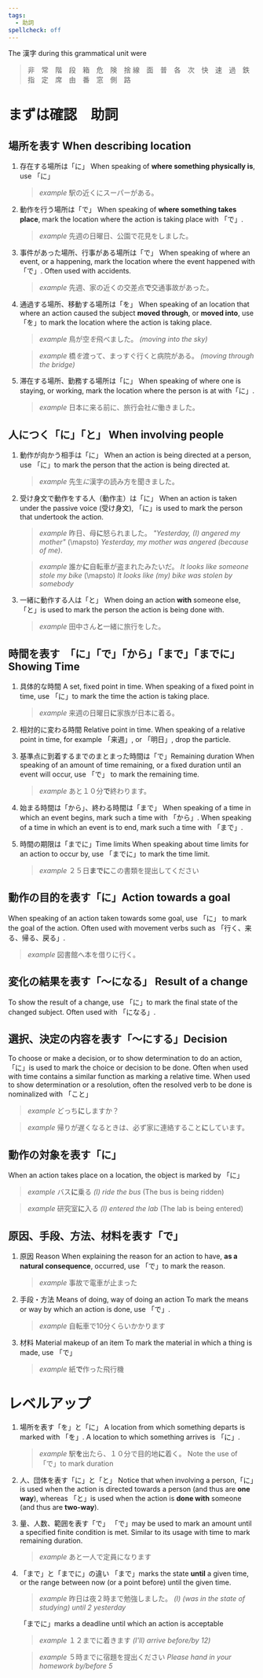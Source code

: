 ```yaml
---
tags: 
  - 助詞
spellcheck: off
---
```


The 漢字 during this grammatical unit were

> 非　常　階　段　箱　危　険　捨
> 線　面　普　各　次　快　速　過　鉄
> 指　定　席　由　番　窓　側　路



# まずは確認　助詞

## 場所を表す When describing location

1. 存在する場所は「に」
   When speaking of **where something physically is**, use 「に」

   > *example*
   > 駅の近くにスーパーがある。


2. 動作を行う場所は「で」
   When speaking of **where something takes place**, mark the location where the action is taking place with 「で」.
   
   > *example*
   > 先週の日曜日、公園で花見をしました。

3. 事件があった場所、行事がある場所は「で」
   When speaking of where an event, or a happening, mark the location where the event happened with「で」. Often used with accidents.

   > *example*
   > 先週、家の近くの交差点**で**交通事故があった。

4. 通過する場所、移動する場所は「を」
   When speaking of an location that where an action caused the subject **moved through**, or **moved into**, use「を」to mark the location where the action is taking place.

   > *example*
   > 鳥が空*を*飛べました。
   > *(moving into the sky)*

   > *example*
   > 橋*を*渡って、まっすぐ行くと病院がある。
   > *(moving through the bridge)*

5. 滞在する場所、勤務する場所は「に」
   When speaking of where one is staying, or working, mark the location where the person is at with「に」. 

   > *example*
   > 日本に来る前に、旅行会社*に*働きました。

## 人につく「に」「と」 When involving people

1. 動作が向かう相手は「に」
   When an action is being directed at a person, use 「に」to mark the person that the action is being directed at.

   > *example*
   > 先生*に*漢字の読み方を聞きました。

2. 受け身文で動作をする人（動作主）は「に」
   When an action is taken under the passive voice (受け身文), 「に」is used to mark the person that undertook the action.

   > *example*
   > 昨日、母**に**怒られました。
   > *"Yesterday, (I) angered my mother"* \(\mapsto\) *Yesterday, my mother was angered (because of me)*.

   > *example*
   > 誰か**に**自転車が盗まれたみたいだ。
   > *It looks like someone stole my bike* \(\mapsto\) *It looks like (my) bike was stolen by somebody*

3. 一緒に動作する人は「と」
   When doing an action **with** someone else, 「と」is used to mark the person the action is being done with. 

   > *example*
   > 田中さん**と**一緒に旅行をした。
   
## 時間を表す　「に」「で」「から」「まで」「までに」Showing Time

1. 具体的な時間 A set, fixed point in time.
   When speaking of a fixed point in time, use 「に」to mark the time the action is taking place.

   > *example*
   > 来週の日曜日**に**家族が日本に着る。

2. 相対的に変わる時間 Relative point in time.
   When speaking of a relative point in time, for example 「来週」, or 「明日」, drop the particle.

3. 基準点に到着するまでのまとまった時間は「で」Remaining duration
   When speaking of an amount of time remaining, or a fixed duration until an event will occur, use 「で」 to mark the remaining time.

   > *example*
   > あと１０分**で**終わります。
    
4. 始まる時間は「から」、終わる時間は「まで」
   When speaking of a time in which an event begins, mark such a time with 「から」. When speaking of a time in which an event is to end, mark such a time with 「まで」.

5. 時間の期限は「までに」Time limits
   When speaking about time limits for an action to occur by, use 「までに」to mark the time limit.

   > *example*
   > ２５日**までに**この書類を提出してください

## 動作の目的を表す「に」Action towards a goal
When speaking of an action taken towards some goal, use 「に」 to mark the goal of the action. Often used with movement verbs such as 「行く、来る、帰る、戻る」. 

> *example*
> 図書館へ本を借りに行く。

## 変化の結果を表す「～になる」 Result of a change
To show the result of a change, use 「に」to mark the final state of the changed subject. Often used with 「になる」.

## 選択、決定の内容を表す「～にする」Decision
To choose or make a decision, or to show determination to do an action, 「に」is used to mark the choice or decision to be done. Often when used with time contains a similar function as marking a relative time. When used to show determination or a resolution, often the resolved verb to be done is nominalized with 「こと」

> *example*
> どっち**に**しますか？

> *example*
> 帰りが遅くなるときは、必ず家に連絡すること**に**しています。

## 動作の対象を表す「に」
When an action takes place on a location, the object is marked by 「に」

> *example*
> バス**に**乗る
> *(I) ride the bus* (The bus is being ridden)

> *example*
> 研究室**に**入る
> *(I) entered the lab* (The lab is being entered)

## 原因、手段、方法、材料を表す「で」
1. 原因 Reason
   When explaining the reason for an action to have, **as a natural consequence**, occurred, use 「で」to mark the reason.

   > *example*
   > 事故で電車が止まった

2. 手段・方法 Means of doing, way of doing an action
   To mark the means or way by which an action is done, use 「で」.

   > *example*
   > 自転車で10分くらいかかります

3. 材料 Material makeup of an item
   To mark the material in which a thing is made, use 「で」

   > *example*
   > 紙**で**作った飛行機

# レベルアップ

1. 場所を表す「を」と「に」
   A location from which something departs is marked with 「を」. A location to which something arrives is 「に」. 

   > *example*
   > 駅**を**出たら、１０分で目的地**に**着く。
   > Note the use of 「で」to mark duration

2. 人、団体を表す「に」と「と」
   Notice that when involving a person,「に」is used when the action is directed towards a person (and thus are **one way**), whereas 「と」is used when the action is **done with** someone (and thus are **two-way**).

3. 量、人数、範囲を表す「で」
   「で」may be used to mark an amount until a specified finite condition is met. Similar to its usage with time to mark remaining duration.

   > *example*
   > あと一人で定員になります

4. 「まで」と「までに」の違い
   「まで」marks the state **until** a given time, or the range between now (or a point before) until the given time.
   
   > *example*
   > 昨日は夜２時まで勉強しました。
   > *(I) (was in the state of studying) until 2 yesterday*

   「までに」marks a deadline until which an action is acceptable

   > *example*
   > １２までに着きます
   > *(I'll) arrive before/by 12)*
   
   > *example*
   > ５時までに宿題を提出ください
   > *Please hand in your homework by/before 5*
